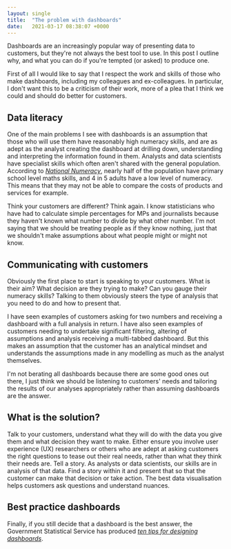 ```yaml
---
layout: single
title:  "The problem with dashboards"
date:   2021-03-17 08:38:07 +0000
---
```


Dashboards are an increasingly popular way of presenting data to customers, but they're not always the best tool to use. In this post I outline why, and what you can do if you're tempted (or asked) to produce one.

First of all I would like to say that I respect the work and skills of those who make dashboards, including my colleagues and ex-colleagues. In particular, I don't want this to be a criticism of their work, more of a plea that I think we could and should do better for customers.

## Data literacy

One of the main problems I see with dashboards is an assumption that those who will use them have reasonably high numeracy skills, and are as
adept as the analyst creating the dashboard at drilling down, understanding and interpreting the information found in them. Analysts
and data scientists have specialist skills which often aren't shared with the general population. According to [*National
Numeracy*](https://www.nationalnumeracy.org.uk/about/what-issue), nearly half of the population have primary school level maths skills, and 4 in
5 adults have a low level of numeracy. This means that they may not be able to compare the costs of products and services for example.

Think your customers are different? Think again. I know statisticians who have had to calculate simple percentages for MPs and journalists
because they haven't known what number to divide by what other number. I'm not saying that we should be treating people as if they know
nothing, just that we shouldn't make assumptions about what people might or might not know.

## Communicating with customers

Obviously the first place to start is speaking to your customers. What is their aim? What decision are they trying to make? Can you gauge their
numeracy skills? Talking to them obviously steers the type of analysis that you need to do and how to present that.

I have seen examples of customers asking for two numbers and receiving a dashboard with a full analysis in return. I have also seen examples of
customers needing to undertake significant filtering, altering of assumptions and analysis receiving a multi-tabbed dashboard. But this
makes an assumption that the customer has an analytical mindset and understands the assumptions made in any modelling as much as the analyst
themselves.

I'm not berating all dashboards because there are some good ones out there, I just think we should be listening to customers' needs and
tailoring the results of our analyses appropriately rather than assuming dashboards are the answer.

## What is the solution?

Talk to your customers, understand what they will do with the data you give them and what decision they want to make. Either ensure you involve
user experience (UX) researchers or others who are adept at asking customers the right questions to tease out their real needs, rather than
what they think their needs are. Tell a story. As analysts or data scientists, our skills are in analysis of that data. Find a story within
it and present that so that the customer can make that decision or take action. The best data visualisation helps customers ask questions and
understand nuances.

## Best practice dashboards

Finally, if you still decide that a dashboard is the best answer, the Government Statistical Service has produced [*ten tips for designing
dashboards*](https://gss.civilservice.gov.uk/policy-store/top-tips-for-designing-dashboards/).
